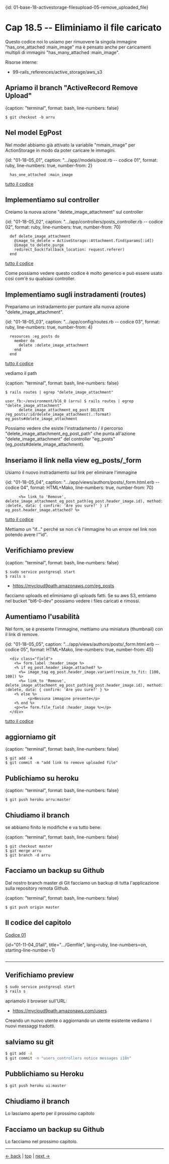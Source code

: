{id: 01-base-18-activestorage-filesupload-05-remove_uploaded_file}
# Cap 18.5 -- Eliminiamo il file caricato

Questo codice noi lo usiamo per rimuovere la singola immagine "has_one_attached :main_image" ma è pensato anche per caricamenti multipli di immagini "has_many_attached :main_image".


Risorse interne:

* 99-rails_references/active_storage/aws_s3




## Apriamo il branch "ActiveRecord Remove Upload"

{caption: "terminal", format: bash, line-numbers: false}
```
$ git checkout -b arru
```




## Nel model EgPost

Nel model abbiamo già attivato la variabile "mmain_image" per ActionStorage in modo da poter caricare le immagini.

{id: "01-18-05_01", caption: ".../app//models/post.rb -- codice 01", format: ruby, line-numbers: true, number-from: 2}
```
  has_one_attached :main_image
```

[tutto il codice](#01-18-05_01all)





## Implementiamo sul controller

Creiamo la nuova azione "delete_image_attachment" sul controller

{id: "01-18-05_02", caption: ".../app/controllers/posts_controller.rb -- codice 02", format: ruby, line-numbers: true, number-from: 70}
```
  def delete_image_attachment
    @image_to_delete = ActiveStorage::Attachment.find(params[:id])
    @image_to_delete.purge
    redirect_back(fallback_location: request.referer)
  end
```

[tutto il codice](#01-18-05_02all)

Come possiamo vedere questo codice è molto generico e può essere usato così com'è su qualsiasi controller.




## Implementiamo sugli instradamenti (routes)

Prepariamo un instradamento per puntare alla nuova azione "delete_image_attachment". 

{id: "01-18-05_03", caption: ".../app/config/routes.rb -- codice 03", format: ruby, line-numbers: true, number-from: 4}
```
  resources :eg_posts do
    member do
      delete :delete_image_attachment
    end
  end
```

[tutto il codice](#01-18-05_03all)



vediamo il path

{caption: "terminal", format: bash, line-numbers: false}
```
$ rails routes | egrep "delete_image_attachment"

user_fb:~/environment/bl6_0 (arru) $ rails routes | egrep "delete_image_attachment"
      delete_image_attachment_eg_post DELETE /eg_posts/:id/delete_image_attachment(.:format)                                          eg_posts#delete_image_attachment
```

Possiamo vedere che esiste l'instradamento / il percorso "delete_image_attachment_eg_post_path" che punta all'azione "delete_image_attachment" del controller "eg_posts" (eg_posts#delete_image_attachment).




## Inseriamo il link nella view eg_posts/_form

Usiamo il nuovo instradamento sul link per eliminare l'immagine

{id: "01-18-05_04", caption: ".../app/views/authors/posts/_form.html.erb -- codice 04", format: HTML+Mako, line-numbers: true, number-from: 70}
```
      <%= link_to 'Remove', delete_image_attachment_eg_post_path(eg_post.header_image.id), method: :delete, data: { confirm: 'Are you sure?' } if eg_post.header_image.attached? %>
```

[tutto il codice](#01-18-05_04all)

Mettiamo un "if..." perché se non c'è l'immagine ho un errore nel link non potendo avere l'"id".




## Verifichiamo preview

{caption: "terminal", format: bash, line-numbers: false}
```
$ sudo service postgresql start
$ rails s
```

* https://mycloud9path.amazonaws.com/eg_posts

facciamo uploads ed eliminiamo gli uploads fatti.
Se su aws S3, entriamo nel bucket "bl6-0-dev" possiamo vedere i files caricati e rimossi.



## Aumentiamo l'usabilità

Nel form, se è presente l'immagine, mettiamo una miniatura (thumbnail) con il link di remove.

{id: "01-18-05_05", caption: ".../app/views/authors/posts/_form.html.erb -- codice 05", format: HTML+Mako, line-numbers: true, number-from: 45}
```
  <div class="field">
    <%= form.label :header_image %>
    <% if eg_post.header_image.attached? %>
      <%= image_tag eg_post.header_image.variant(resize_to_fit: [100, 100]) %>
      <%= link_to 'Remove', delete_image_attachment_eg_post_path(eg_post.header_image.id), method: :delete, data: { confirm: 'Are you sure?' } %>
    <% else %>
          <p>Nessuna immagine presente</p>
    <% end %>
    <p><%= form.file_field :header_image %></p>
  </div>
```

[tutto il codice](#01-18-05_05all)




## aggiorniamo git 

{caption: "terminal", format: bash, line-numbers: false}
```
$ git add -A
$ git commit -m "add link to remove uploaded file"
```




## Publichiamo su heroku

{caption: "terminal", format: bash, line-numbers: false}
```
$ git push heroku arru:master
```




## Chiudiamo il branch

se abbiamo finito le modifiche e va tutto bene:

{caption: "terminal", format: bash, line-numbers: false}
```
$ git checkout master
$ git merge arru
$ git branch -d arru
```




## Facciamo un backup su Github

Dal nostro branch master di Git facciamo un backup di tutta l'applicazione sulla repository remota Github.

{caption: "terminal", format: bash, line-numbers: false}
```
$ git push origin master
```




## Il codice del capitolo




[Codice 01](#01-11-04_01)

{id="01-11-04_01all", title=".../Gemfile", lang=ruby, line-numbers=on, starting-line-number=1}
```
```






---



## Verifichiamo preview

```bash
$ sudo service postgresql start
$ rails s
```

apriamolo il browser sull'URL:

* https://mycloud9path.amazonaws.com/users

Creando un nuovo utente o aggiornando un utente esistente vediamo i nuovi messaggi tradotti.



## salviamo su git

```bash
$ git add -A
$ git commit -m "users_controllers notice messages i18n"
```



## Pubblichiamo su Heroku

```bash
$ git push heroku ui:master
```



## Chiudiamo il branch

Lo lasciamo aperto per il prossimo capitolo



## Facciamo un backup su Github

Lo facciamo nel prossimo capitolo.



---

[<- back](https://github.com/flaviobordonidev/leanpubabrandnewcms/blob/master/01-base/09-manage_users/03-browser_tab_title_users-it.md)
 | [top](#top) |
[next ->](https://github.com/flaviobordonidev/leanpubabrandnewcms/blob/master/01-base/10-users_i18n/02-users_form_i18n-it.md)
